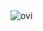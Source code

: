

<img src="https://github-readme-stats.vercel.app/api/top-langs?username=ainzsoup&show_icons=true&locale=en&layout=compact&theme=tokyonight" alt="ovi" />
